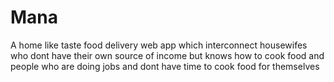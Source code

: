 # Mana
A home like taste food delivery web app which interconnect housewifes who dont have their own source of income but knows how to cook food and people who are doing jobs and dont have time to cook food for themselves
